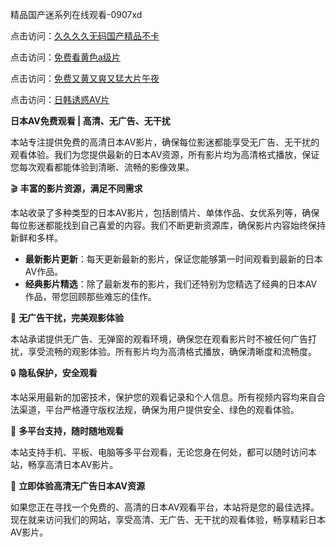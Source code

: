 精品国产迷系列在线观看-0907xd

点击访问：<a href="https://heiliaoxwd5i8.pages.dev">久久久久无码国产精品不卡</a>

点击访问：<a href="https://heiliaowt0d7p.pages.dev">免费看黄色a级片</a>

点击访问：<a href="https://heiliaoga6s9v.pages.dev">免费又黄又爽又猛大片午夜</a>

点击访问：<a href="https://heiliaoow5kzm.pages.dev">日韩诱惑AV片</a>

**日本AV免费观看 | 高清、无广告、无干扰**

本站专注提供免费的高清日本AV影片，确保每位影迷都能享受无广告、无干扰的观看体验。我们为您提供最新的日本AV资源，所有影片均为高清格式播放，保证您每次观看都能体验到清晰、流畅的影像效果。

🎬 **丰富的影片资源，满足不同需求**

本站收录了多种类型的日本AV影片，包括剧情片、单体作品、女优系列等，确保每位影迷都能找到自己喜爱的内容。我们不断更新资源库，确保影片内容始终保持新鲜和多样。

- **最新影片更新**：每天更新最新的影片，保证您能够第一时间观看到最新的日本AV作品。
- **经典影片精选**：除了最新发布的影片，我们还特别为您精选了经典的日本AV作品，带您回顾那些难忘的佳作。

📅 **无广告干扰，完美观影体验**

本站承诺提供无广告、无弹窗的观看环境，确保您在观看影片时不被任何广告打扰，享受流畅的观影体验。所有影片均为高清格式播放，确保清晰度和流畅度。

🔒 **隐私保护，安全观看**

本站采用最新的加密技术，保护您的观看记录和个人信息。所有视频内容均来自合法渠道，平台严格遵守版权法规，确保为用户提供安全、绿色的观看体验。

📱 **多平台支持，随时随地观看**

本站支持手机、平板、电脑等多平台观看，无论您身在何处，都可以随时访问本站，畅享高清日本AV影片。

📣 **立即体验高清无广告日本AV资源**

如果您正在寻找一个免费的、高清的日本AV观看平台，本站将是您的最佳选择。现在就来访问我们的网站，享受高清、无广告、无干扰的观看体验，畅享精彩日本AV影片。

<span style="display:none;">[Canonical link]( https://github.com/ad6602/45610 ）</span>
